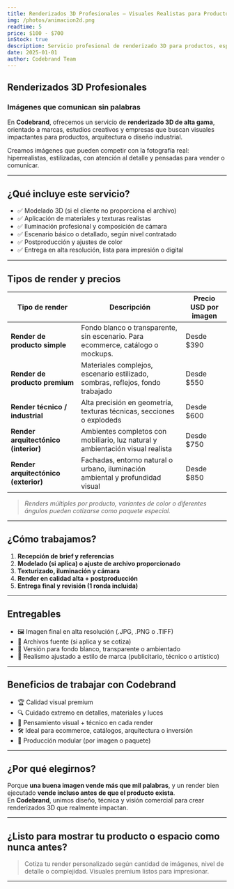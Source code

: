 ```yaml
---
title: Renderizados 3D Profesionales – Visuales Realistas para Productos y Arquitectura
img: /photos/animacion2d.png
readtime: 5
price: $100 - $700
inStock: true
description: Servicio profesional de renderizado 3D para productos, espacios y conceptos. Creamos visuales hiperrealistas o estilizados, ideales para campañas publicitarias, ecommerce, presentaciones o catálogos. El precio varía por imagen y nivel de detalle.
date: 2025-01-01
author: Codebrand Team
---
```



## Renderizados 3D Profesionales

### Imágenes que comunican sin palabras

En **Codebrand**, ofrecemos un servicio de **renderizado 3D de alta gama**, orientado a marcas, estudios creativos y empresas que buscan visuales impactantes para productos, arquitectura o diseño industrial.

Creamos imágenes que pueden competir con la fotografía real: hiperrealistas, estilizadas, con atención al detalle y pensadas para vender o comunicar.

---

## ¿Qué incluye este servicio?

- ✅ Modelado 3D (si el cliente no proporciona el archivo)
- ✅ Aplicación de materiales y texturas realistas
- ✅ Iluminación profesional y composición de cámara
- ✅ Escenario básico o detallado, según nivel contratado
- ✅ Postproducción y ajustes de color
- ✅ Entrega en alta resolución, lista para impresión o digital

---

## Tipos de render y precios

| Tipo de render                    | Descripción                                                                          | Precio USD por imagen |
|----------------------------------|--------------------------------------------------------------------------------------|------------------------|
| **Render de producto simple**     | Fondo blanco o transparente, sin escenario. Para ecommerce, catálogo o mockups.     | Desde $390             |
| **Render de producto premium**    | Materiales complejos, escenario estilizado, sombras, reflejos, fondo trabajado      | Desde $550             |
| **Render técnico / industrial**   | Alta precisión en geometría, texturas técnicas, secciones o explodeds               | Desde $600             |
| **Render arquitectónico (interior)** | Ambientes completos con mobiliario, luz natural y ambientación visual realista     | Desde $750             |
| **Render arquitectónico (exterior)** | Fachadas, entorno natural o urbano, iluminación ambiental y profundidad visual      | Desde $850             |

> *Renders múltiples por producto, variantes de color o diferentes ángulos pueden cotizarse como paquete especial.*

---

## ¿Cómo trabajamos?

1. **Recepción de brief y referencias**
2. **Modelado (si aplica) o ajuste de archivo proporcionado**
3. **Texturizado, iluminación y cámara**
4. **Render en calidad alta + postproducción**
5. **Entrega final y revisión (1 ronda incluida)**

---

## Entregables

- 🖼️ Imagen final en alta resolución (.JPG, .PNG o .TIFF)
- 🧱 Archivos fuente (si aplica y se cotiza)
- 📁 Versión para fondo blanco, transparente o ambientado
- 🎨 Realismo ajustado a estilo de marca (publicitario, técnico o artístico)

---

## Beneficios de trabajar con Codebrand

- 🏆 Calidad visual premium
- 🔍 Cuidado extremo en detalles, materiales y luces
- 🧠 Pensamiento visual + técnico en cada render
- 🛠️ Ideal para ecommerce, catálogos, arquitectura o inversión
- 🧩 Producción modular (por imagen o paquete)

---

## ¿Por qué elegirnos?

Porque **una buena imagen vende más que mil palabras**, y un render bien ejecutado **vende incluso antes de que el producto exista**.  
En **Codebrand**, unimos diseño, técnica y visión comercial para crear renderizados 3D que realmente impactan.

---

## ¿Listo para mostrar tu producto o espacio como nunca antes?

> Cotiza tu render personalizado según cantidad de imágenes, nivel de detalle o complejidad. Visuales premium listos para impresionar.

---
